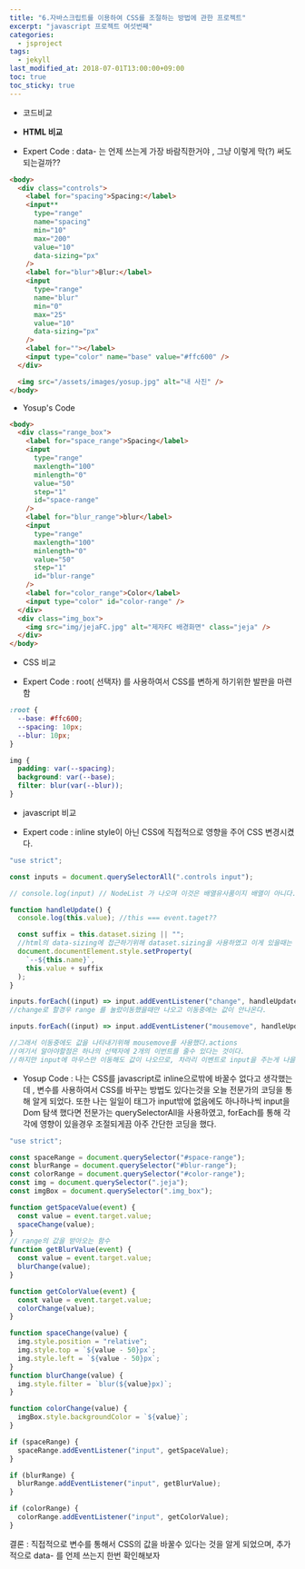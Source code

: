 ```yaml
---
title: "6.자바스크립트를 이용하여 CSS를 조절하는 방법에 관한 프로젝트"
excerpt: "javascript 프로젝트 여섯번째"
categories:
  - jsproject
tags:
  - jekyll
last_modified_at: 2018-07-01T13:00:00+09:00
toc: true
toc_sticky: true
---
```


- 코드비교

* **HTML 비교**

- Expert Code : data- 는 언제 쓰는게 가장 바람직한거야 , 그냥 이렇게 막(?) 써도 되는걸까??

```html
<body>
  <div class="controls">
    <label for="spacing">Spacing:</label>
    <input**
      type="range"
      name="spacing"
      min="10"
      max="200"
      value="10"
      data-sizing="px"
    />
    <label for="blur">Blur:</label>
    <input
      type="range"
      name="blur"
      min="0"
      max="25"
      value="10"
      data-sizing="px"
    />
    <label for=""></label>
    <input type="color" name="base" value="#ffc600" />
  </div>

  <img src="/assets/images/yosup.jpg" alt="내 사진" />
</body>
```

- Yosup's Code

```html
<body>
  <div class="range_box">
    <label for="space_range">Spacing</label>
    <input
      type="range"
      maxlength="100"
      minlength="0"
      value="50"
      step="1"
      id="space-range"
    />
    <label for="blur_range">blur</label>
    <input
      type="range"
      maxlength="100"
      minlength="0"
      value="50"
      step="1"
      id="blur-range"
    />
    <label for="color_range">Color</label>
    <input type="color" id="color-range" />
  </div>
  <div class="img_box">
    <img src="img/jejaFC.jpg" alt="제자FC 배경화면" class="jeja" />
  </div>
</body>
```

- CSS 비교

- Expert Code : root(<html> 선택자) 를 사용하여서 CSS를 변하게 하기위한 발판을 마련함

```css
:root {
  --base: #ffc600;
  --spacing: 10px;
  --blur: 10px;
}

img {
  padding: var(--spacing);
  background: var(--base);
  filter: blur(var(--blur));
}
```

- javascript 비교

* Expert code : inline style이 아닌 CSS에 직접적으로 영향을 주어 CSS 변경시켰다.

```js
"use strict";

const inputs = document.querySelectorAll(".controls input");

// console.log(input) // NodeList 가 나오며 이것은 배열유사품이지 배열이 아니다.

function handleUpdate() {
  console.log(this.value); //this === event.taget??

  const suffix = this.dataset.sizing || "";
  //html의 data-sizing에 접근하기위해 dataset.sizing을 사용하였고 이게 있을때는 px을 반환하고 없을때는 공백을 반환한다.
  document.documentElement.style.setProperty(
    `--${this.name}`,
    this.value + suffix
  );
}

inputs.forEach((input) => input.addEventListener("change", handleUpdate));
//change로 할경우 range 를 눌렀이동했을때만 나오고 이동중에는 값이 안나온다.

inputs.forEach((input) => input.addEventListener("mousemove", handleUpdate));

//그래서 이동중에도 값을 나타내기위해 mousemove를 사용했다.actions
//여기서 알아야할점은 하나의 선택자에 2개의 이번트를 줄수 있다는 것이다.
//하지만 input에 마우스만 이동해도 값이 나오므로, 차라리 이벤트로 input을 주는게 나을것 같다.
```

- Yosup Code : 나는 CSS를 javascript로 inline으로밖에 바꿀수 없다고 생각했는데 , 변수를 사용하여서 CSS를 바꾸는 방법도 있다는것을 오늘 전문가의 코딩을 통해 알게 되었다. 또한 나는 일일이 태그가 input밖에 없음에도 하나하나씩 input을 Dom 탐색 했다면 전문가는 querySelectorAll을 사용하였고, forEach를 통해 각각에 영향이 있을경우 조절되게끔 아주 간단한 코딩을 했다.

```js
"use strict";

const spaceRange = document.querySelector("#space-range");
const blurRange = document.querySelector("#blur-range");
const colorRange = document.querySelector("#color-range");
const img = document.querySelector(".jeja");
const imgBox = document.querySelector(".img_box");

function getSpaceValue(event) {
  const value = event.target.value;
  spaceChange(value);
}
// range의 값을 받아오는 함수
function getBlurValue(event) {
  const value = event.target.value;
  blurChange(value);
}

function getColorValue(event) {
  const value = event.target.value;
  colorChange(value);
}

function spaceChange(value) {
  img.style.position = "relative";
  img.style.top = `${value - 50}px`;
  img.style.left = `${value - 50}px`;
}
function blurChange(value) {
  img.style.filter = `blur(${value}px)`;
}

function colorChange(value) {
  imgBox.style.backgroundColor = `${value}`;
}

if (spaceRange) {
  spaceRange.addEventListener("input", getSpaceValue);
}

if (blurRange) {
  blurRange.addEventListener("input", getBlurValue);
}

if (colorRange) {
  colorRange.addEventListener("input", getColorValue);
}
```

결론 : 직접적으로 변수를 통해서 CSS의 값을 바꿀수 있다는 것을 알게 되었으며, 추가적으로 data- 를 언제 쓰는지 한번 확인해보자
